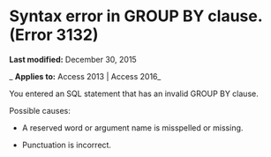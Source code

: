 
# Syntax error in GROUP BY clause. (Error 3132)

 **Last modified:** December 30, 2015

 _ **Applies to:** Access 2013 | Access 2016_

You entered an SQL statement that has an invalid GROUP BY clause.

Possible causes:


- A reserved word or argument name is misspelled or missing.
    
- Punctuation is incorrect.
    

